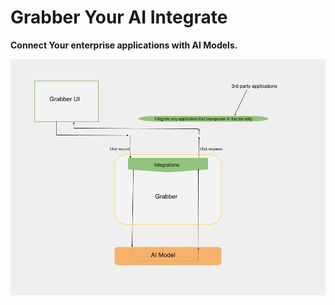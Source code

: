 # Grabber Your AI Integrate

**Connect Your enterprise applications with AI Models.**

![architecture](architecture/grabber-architecture.jpg)